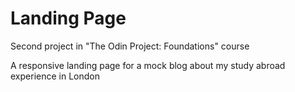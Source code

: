# Landing Page
Second project in "The Odin Project: Foundations" course

A responsive landing page for a mock blog about my study abroad experience in London
